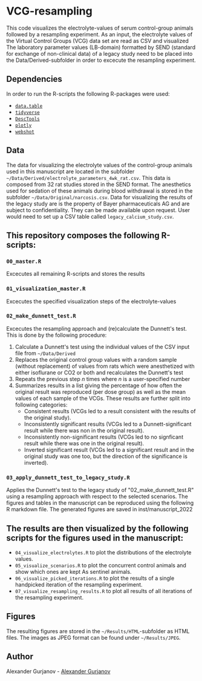 # VCG-resampling
This code visualizes the electrolyte-values of serum control-group animals followed by a resampling experiment.
As an input, the electrolyte values of the Virtual Control Groups (VCG) data set are read as CSV and visualized
The laboratory parameter values (LB-domain) formatted by SEND (standard for exchange of non-clinical data) of a legacy study need to be placed into the Data/Derived-subfolder in order to excecute the resampling experiment.

## Dependencies
In order to run the R-scripts the following R-packages were used:
- [`data.table`](https://CRAN.R-project.org/package=data.table)
- [`tidyverse`](https://doi.org/10.21105/joss.01686)
- [`DescTools`](https://cran.r-project.org/package=DescTools) 
- [`plotly`](https://plotly-r.com) 
- [`webshot`](https://CRAN.R-project.org/package=webshot) 

## Data
The data for visualizing the electrolyte values of the control-group animals used in this manuscript are located in the subfolder `~/Data/Derived/electrolyte_parameters_4wk_rat.csv`.
This data is composed from 32 rat studies stored in the SEND format. The anesthetics used for sedation of these animals during blood withdrawal is stored in the subfolder `~/Data/Original/narcosis.csv`.
Data for visualizing the results of the legacy study are is the property of Bayer pharmaceuticals AG and are subject to confidentiality. They can be made available upon request. User would need to set up a CSV table called `legacy_calcium_study.csv`.

## This repository composes the following R-scripts:
### `00_master.R`
Excecutes all remaining R-scripts and stores the results
### `01_visualization_master.R`
Excecutes the specified visualization steps of the electrolyte-values
### `02_make_dunnett_test.R`
Excecutes the resampling approach and (re)calculate the Dunnett's test.
This is done by the following procedure:
1) Calculate a Dunnett's test using the individual values of the CSV input file from `~/Data/Derived`
2) Replaces the original control group values with a random sample (without replacement) of values from rats which were anesthetized with either isoflurane or CO2 or both and recalculates the Dunnett's test
3) Repeats the previous step _n_ times where _n_ is a user-specified number
4) Summarizes results in a list giving the percentage of how often the original result was reproduced (per dose group) as well as the mean values of each sample of the VCGs.
  These results are further split into following categories:
    - Consistent results (VCGs led to a result consistent with the results of the original study).
    - Inconsistently significant results (VCGs led to a Dunnett-significant result while there was non in the original result).
    - Inconsistently non-significant results (VCGs led to no signficant result while there was one in the original result).
    - Inverted significant result (VCGs led to a significant result and in the original study was one too, but the direction of the significance is inverted).

### `03_apply_dunnett_test_to_legacy_study.R`
Applies the Dunnett's test to the legacy study of "02_make_dunnett_test.R"  using a resampling approach with respect to the selected scenarios.
The figures and tables in the manuscript can be reproduced using the following R markdown file. The generated figures are saved in inst/manuscript_2022

## The results are then visualized by the following scripts for the figures used in the manuscript:
- `04_visualize_electrolytes.R` to plot the distributions of the electrolyte values.
- `05_visualize_scenarios.R` to plot the concurrent control animals and show which ones are kept As sentinel animals.
- `06_visualize_picked_iterations.R` to plot the results of a single handpicked iteration of the resampling experiment.
- `07_visualize_resampling_results.R` to plot all results of all iterations of the resampling experiment.

## Figures
The resulting figures are stored in the `~/Results/HTML`-subfolder as HTML files. The images as JPEG format can be found under `~/Results/JPEG`.

## Author
Alexander Gurjanov - [Alexander Gurjanov](mailto:alexander.gurjanov@bayer.com)
